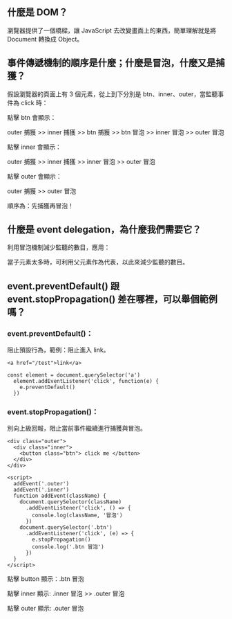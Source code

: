 ## 什麼是 DOM？
瀏覽器提供了一個橋樑，讓 JavaScript 去改變畫面上的東西，簡單理解就是將 Document 轉換成 Object。

## 事件傳遞機制的順序是什麼；什麼是冒泡，什麼又是捕獲？
假設瀏覽器的頁面上有 3 個元素，從上到下分別是 btn、inner、outer，當監聽事件為 click 時：

點擊 btn 會顯示：

outer 捕獲 >> inner 捕獲 >> btn 捕獲 >> btn 冒泡 >> inner 冒泡 >> outer 冒泡

點擊 inner 會顯示：

outer 捕獲 >> inner 捕獲 >> inner 冒泡 >> outer 冒泡

點擊 outer 會顯示：

outer 捕獲 >> outer 冒泡

順序為：先捕獲再冒泡！

## 什麼是 event delegation，為什麼我們需要它？
利用冒泡機制減少監聽的數目，應用：

當子元素太多時，可利用父元素作為代表，以此來減少監聽的數目。

## event.preventDefault() 跟 event.stopPropagation() 差在哪裡，可以舉個範例嗎？

### event.preventDefault()：

阻止預設行為，範例：阻止進入 link。
```
<a href="/test">link</a>

const element = document.querySelector('a')
  element.addEventListener('click', function(e) {
    e.preventDefault() 
  })
```
### event.stopPropagation()：
別向上級回報，阻止當前事件繼續進行捕獲與冒泡。
```
<div class="outer">
  <div class="inner"> 
    <button class="btn"> click me </button>
  </div>
</div>

<script>
  addEvent('.outer')
  addEvent('.inner')
  function addEvent(className) {
    document.querySelector(className)
      .addEventListener('click', () => {
        console.log(className, '冒泡')
      })  
    document.querySelector('.btn')
      .addEventListener('click', (e) => {
        e.stopPropagation()
        console.log('.btn 冒泡')
      })
  }
</script>
```
點擊 button 顯示：.btn 冒泡

點擊 inner 顯示: .inner 冒泡 >> .outer 冒泡

點擊 outer 顯示: .outer 冒泡